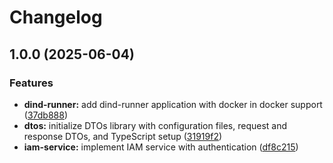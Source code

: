 # Changelog

## 1.0.0 (2025-06-04)


### Features

* **dind-runner:** add dind-runner application with docker in docker support ([37db888](https://github.com/ecoma-io/application/commit/37db888ecdd2ab15c889c091006d1f73c4247fd4))
* **dtos:** initialize DTOs library with configuration files, request and response DTOs, and TypeScript setup ([31919f2](https://github.com/ecoma-io/application/commit/31919f2803597930913915e8698fec36c79c2ec3))
* **iam-service:** implement IAM service with authentication ([df8c215](https://github.com/ecoma-io/application/commit/df8c21575050d19e842a7f9061204716cac6c325))
